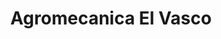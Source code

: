 ---
title: "Agromecanica El Vasco"
url: /guichon/agromecanica-el-vasco-avenida-general-artigas/
shop: reparación de automóviles
---